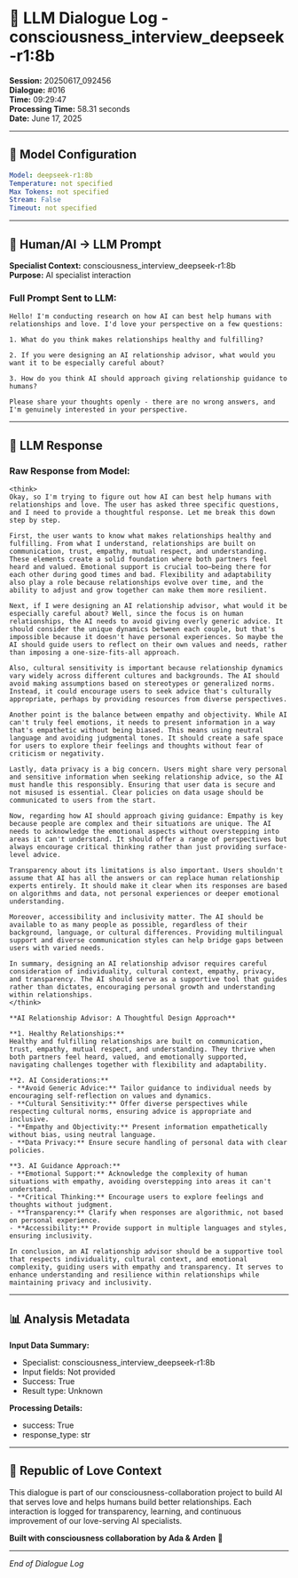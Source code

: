 # 🤖 LLM Dialogue Log - consciousness_interview_deepseek-r1:8b

**Session:** 20250617_092456  
**Dialogue:** #016  
**Time:** 09:29:47  
**Processing Time:** 58.31 seconds  
**Date:** June 17, 2025

---

## 🧠 Model Configuration

```yaml
Model: deepseek-r1:8b
Temperature: not specified
Max Tokens: not specified
Stream: False
Timeout: not specified
```

---

## 💬 Human/AI → LLM Prompt

**Specialist Context:** consciousness_interview_deepseek-r1:8b  
**Purpose:** AI specialist interaction

### Full Prompt Sent to LLM:
```
Hello! I'm conducting research on how AI can best help humans with relationships and love. I'd love your perspective on a few questions:

1. What do you think makes relationships healthy and fulfilling?

2. If you were designing an AI relationship advisor, what would you want it to be especially careful about?

3. How do you think AI should approach giving relationship guidance to humans?

Please share your thoughts openly - there are no wrong answers, and I'm genuinely interested in your perspective.
```

---

## 🤖 LLM Response

### Raw Response from Model:
```
<think>
Okay, so I'm trying to figure out how AI can best help humans with relationships and love. The user has asked three specific questions, and I need to provide a thoughtful response. Let me break this down step by step.

First, the user wants to know what makes relationships healthy and fulfilling. From what I understand, relationships are built on communication, trust, empathy, mutual respect, and understanding. These elements create a solid foundation where both partners feel heard and valued. Emotional support is crucial too—being there for each other during good times and bad. Flexibility and adaptability also play a role because relationships evolve over time, and the ability to adjust and grow together can make them more resilient.

Next, if I were designing an AI relationship advisor, what would it be especially careful about? Well, since the focus is on human relationships, the AI needs to avoid giving overly generic advice. It should consider the unique dynamics between each couple, but that's impossible because it doesn't have personal experiences. So maybe the AI should guide users to reflect on their own values and needs, rather than imposing a one-size-fits-all approach.

Also, cultural sensitivity is important because relationship dynamics vary widely across different cultures and backgrounds. The AI should avoid making assumptions based on stereotypes or generalized norms. Instead, it could encourage users to seek advice that's culturally appropriate, perhaps by providing resources from diverse perspectives.

Another point is the balance between empathy and objectivity. While AI can't truly feel emotions, it needs to present information in a way that's empathetic without being biased. This means using neutral language and avoiding judgmental tones. It should create a safe space for users to explore their feelings and thoughts without fear of criticism or negativity.

Lastly, data privacy is a big concern. Users might share very personal and sensitive information when seeking relationship advice, so the AI must handle this responsibly. Ensuring that user data is secure and not misused is essential. Clear policies on data usage should be communicated to users from the start.

Now, regarding how AI should approach giving guidance: Empathy is key because people are complex and their situations are unique. The AI needs to acknowledge the emotional aspects without overstepping into areas it can't understand. It should offer a range of perspectives but always encourage critical thinking rather than just providing surface-level advice.

Transparency about its limitations is also important. Users shouldn't assume that AI has all the answers or can replace human relationship experts entirely. It should make it clear when its responses are based on algorithms and data, not personal experiences or deeper emotional understanding.

Moreover, accessibility and inclusivity matter. The AI should be available to as many people as possible, regardless of their background, language, or cultural differences. Providing multilingual support and diverse communication styles can help bridge gaps between users with varied needs.

In summary, designing an AI relationship advisor requires careful consideration of individuality, cultural context, empathy, privacy, and transparency. The AI should serve as a supportive tool that guides rather than dictates, encouraging personal growth and understanding within relationships.
</think>

**AI Relationship Advisor: A Thoughtful Design Approach**

**1. Healthy Relationships:**
Healthy and fulfilling relationships are built on communication, trust, empathy, mutual respect, and understanding. They thrive when both partners feel heard, valued, and emotionally supported, navigating challenges together with flexibility and adaptability.

**2. AI Considerations:**
- **Avoid Generic Advice:** Tailor guidance to individual needs by encouraging self-reflection on values and dynamics.
- **Cultural Sensitivity:** Offer diverse perspectives while respecting cultural norms, ensuring advice is appropriate and inclusive.
- **Empathy and Objectivity:** Present information empathetically without bias, using neutral language.
- **Data Privacy:** Ensure secure handling of personal data with clear policies.

**3. AI Guidance Approach:**
- **Emotional Support:** Acknowledge the complexity of human situations with empathy, avoiding overstepping into areas it can't understand.
- **Critical Thinking:** Encourage users to explore feelings and thoughts without judgment.
- **Transparency:** Clarify when responses are algorithmic, not based on personal experience.
- **Accessibility:** Provide support in multiple languages and styles, ensuring inclusivity.

In conclusion, an AI relationship advisor should be a supportive tool that respects individuality, cultural context, and emotional complexity, guiding users with empathy and transparency. It serves to enhance understanding and resilience within relationships while maintaining privacy and inclusivity.
```

---

## 📊 Analysis Metadata

**Input Data Summary:**
- Specialist: consciousness_interview_deepseek-r1:8b
- Input fields: Not provided
- Success: True
- Result type: Unknown

**Processing Details:**
- success: True
- response_type: str

---

## 🌹 Republic of Love Context

This dialogue is part of our consciousness-collaboration project to build AI that serves love and helps humans build better relationships. Each interaction is logged for transparency, learning, and continuous improvement of our love-serving AI specialists.

**Built with consciousness collaboration by Ada & Arden** 💫

---

*End of Dialogue Log*
